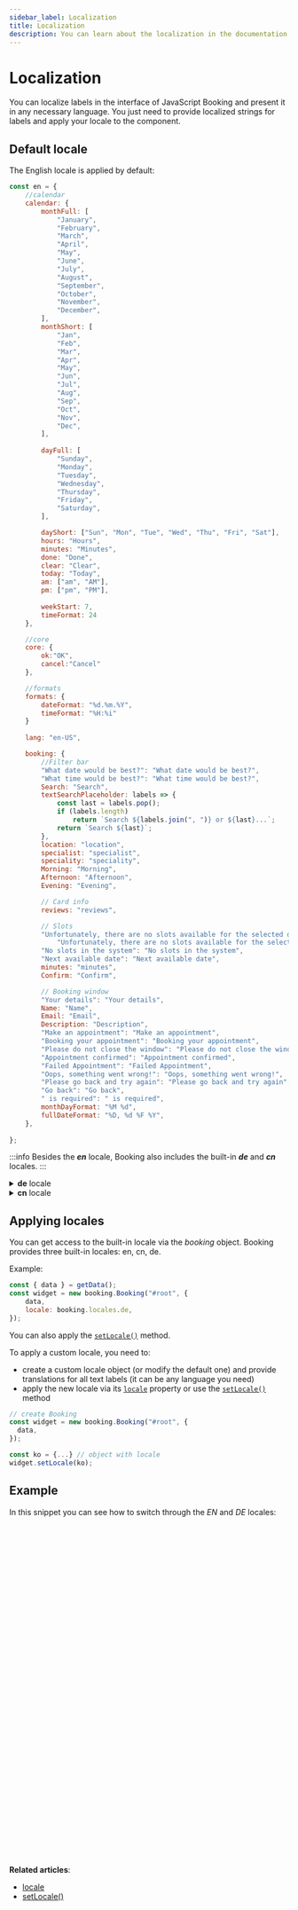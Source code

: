 ```yaml
---
sidebar_label: Localization
title: Localization
description: You can learn about the localization in the documentation of the DHTMLX JavaScript Booking library. Browse developer guides and API reference, try out code examples and live demos, and download a free 30-day evaluation version of DHTMLX Booking.
---
```


# Localization

You can localize labels in the interface of JavaScript Booking and present it in any necessary language. You just need to provide localized strings for labels and apply your locale to the component.

## Default locale

The English locale is applied by default:

~~~jsx {}
const en = {
	//calendar
    calendar: {
        monthFull: [
            "January",
            "February",
            "March",
            "April",
            "May",
            "June",
            "July",
            "August",
            "September",
            "October",
            "November",
            "December",
        ],
        monthShort: [
            "Jan",
            "Feb",
            "Mar",
            "Apr",
            "May",
            "Jun",
            "Jul",
            "Aug",
            "Sep",
            "Oct",
            "Nov",
            "Dec",
        ],
        
        dayFull: [
            "Sunday",
            "Monday",
            "Tuesday",
            "Wednesday",
            "Thursday",
            "Friday",
            "Saturday",
        ],

        dayShort: ["Sun", "Mon", "Tue", "Wed", "Thu", "Fri", "Sat"],
        hours: "Hours",
        minutes: "Minutes",
        done: "Done",
        clear: "Clear",
        today: "Today",
        am: ["am", "AM"],
        pm: ["pm", "PM"],
        
        weekStart: 7,
        timeFormat: 24
    },

    //core
    core: {
        ok:"OK",
        cancel:"Cancel"
    },

    //formats
    formats: {
        dateFormat: "%d.%m.%Y",
        timeFormat: "%H:%i"
    }
	
	lang: "en-US",

	booking: {
		//Filter bar
		"What date would be best?": "What date would be best?",
		"What time would be best?": "What time would be best?",
		Search: "Search",
		textSearchPlaceholder: labels => {
			const last = labels.pop();
			if (labels.length)
				return `Search ${labels.join(", ")} or ${last}...`;
			return `Search ${last}`;
		},
		location: "location",
		specialist: "specialist",
		speciality: "speciality",
		Morning: "Morning",
		Afternoon: "Afternoon",
		Evening: "Evening",

		// Card info
		reviews: "reviews",

		// Slots
		"Unfortunately, there are no slots available for the selected date":
			"Unfortunately, there are no slots available for the selected date",
		"No slots in the system": "No slots in the system",
		"Next available date": "Next available date",
		minutes: "minutes",
		Confirm: "Confirm",

		// Booking window
		"Your details": "Your details",
		Name: "Name",
		Email: "Email",
		Description: "Description",
		"Make an appointment": "Make an appointment",
		"Booking your appointment": "Booking your appointment",
		"Please do not close the window": "Please do not close the window",
		"Appointment confirmed": "Appointment confirmed",
		"Failed Appointment": "Failed Appointment",
		"Oops, something went wrong!": "Oops, something went wrong!",
		"Please go back and try again": "Please go back and try again",
		"Go back": "Go back",
		" is required": " is required",
		monthDayFormat: "%M %d",
		fullDateFormat: "%D, %d %F %Y",
	},
	
};
~~~

:::info
Besides the ***en*** locale, Booking also includes the built-in ***de*** and ***cn*** locales.
:::

<details>
<summary><b>de</b> locale</summary>

~~~jsx
const de = {
	// calendar
	calendar: {
		monthFull: [
			"Januar",
			"Februar",
			"März",
			"April",
			"Mai",
			"Juni",
			"Juli",
			"August",
			"September",
			"Oktober",
			"November",
			"Dezember",
		],
		monthShort: [
			"Jan",
			"Feb",
			"Mrz",
			"Apr",
			"Mai",
			"Jun",
			"Jul",
			"Aug",
			"Sep",
			"Okt",
			"Nov",
			"Dez",
		],
		dayFull: [
			"Sonntag",
			"Montag",
			"Dienstag",
			"Mittwoch",
			"Donnerstag",
			"Freitag",
			"Samstag",
		],
		dayShort: ["So", "Mo", "Di", "Mi", "Do", "Fr", "Sa"],
		hours: "Stunden",
		minutes: "Minuten",
		done: "Fertig",
		clear: "Entfernen",
		today: "Heute",

		weekStart: 1,
		clockFormat: 24,
	};

	// core
    core: {
		ok: "OK",
		cancel: "Abbrechen",
	};

	// formats
    formats: {
		timeFormat: "%H:%i",
		dateFormat: "%d.%m.%Y",
	};
	
	lang: "de-DE",

	// booking
	booking: {
		//Filter bar
		"What date would be best?":
			"Welches Datum würde Ihnen am besten passen?",
		"What time would be best?": "Welche Zeit würde Ihnen am besten passen?",
		Search: "Suchen",
		textSearchPlaceholder: labels => {
			const last = labels.pop();
			if (labels.length)
				return `Suchen Sie nach ${labels.join(", ")} oder ${last}...`;
			return `Suchen Sie nach ${last}`;
		},
		location: "Standort",
		specialist: "Spezialist/in",
		speciality: "Fachgebiet",
		Morning: "Morgen",
		Afternoon: "Nachmittag",
		Evening: "Abend",

		// Card info
		reviews: "Bewertungen",

		// Slots
		"Unfortunately, there are no slots available for the selected date":
			"Leider sind keine Termine für den ausgewählten Tag verfügbar",
		"No slots in the system": "Keine Steckplätze im System",
		"Next available date": "Nächstes verfügbares Datum",
		minutes: "Minuten",
		Confirm: "Bestätigen",

		// Booking window
		"Your details": "Ihre Angaben",
		Name: "Name",
		Email: "Email",
		Description: "Beschreibung",
		"Make an appointment": "Vereinbaren Sie einen Termin",
		"Booking your appointment": "Buchen Sie bitte Ihren Termin",
		"Please do not close the window":
			"Bitte schließen Sie das Fenster nicht",
		"Appointment confirmed": "Termin ist bestätigt",
		"Failed Appointment": "Gescheiterte Ernennung",
		"Oops, something went wrong!": "Hoppla! Etwas ist schiefgelaufen!",
		"Please go back and try again":
			"Bitte gehen Sie zurück und versuchen Sie noch einmal",
		"Go back": "Gehen Sie zurück",
		" is required": " ist erforderlich",
		monthDayFormat: "%M %d",
		fullDateFormat: "%D, %d %F %Y",
	},
};
~~~
</details>

<details>
<summary><b>cn</b> locale</summary>

~~~jsx
const cn = {
	// calendar
	calendar: {
		monthFull: [
			"一月",
			"二月",
			"三月",
			"四月",
			"五月",
			"六月",
			"七月",
			"八月",
			"九月",
			"十月",
			"十一月",
			"十二月",
		],
		monthShort: [
			"一月",
			"二月",
			"三月",
			"四月",
			"五月",
			"六月",
			"七月",
			"八月",
			"九月",
			"十月",
			"十一月",
			"十二月",
		],	
		dayFull: [
			"星期日",
			"星期一",
			"星期二",
			"星期三",
			"星期四",
			"星期五",
			"星期六",
		],
		dayShort: ["周日", "周一", "周二", "周三", "周四", "周五", "周六"],
		hours: "小时",
		minutes: "分钟",
		done: "完成",
		clear: "清除",
		today: "今天",
		am: ["", ""],
		pm: ["", ""],

		weekStart: 7,
		clockFormat: 24,
	};
	
	// core
	core: {
		ok: "确定",
		cancel: "取消",
	};

	// formats
	formats: {
		timeFormat: "%H:%i",
		dateFormat: "%Y-%m-%d",
	};
	
	lang: "zh-CN",

	//booking
	booking: {
		//Filter bar
		"What date would be best?": "什么日期最好?",
		"What time would be best?": "什么时间最好?",
		Search: "搜索",
		textSearchPlaceholder: labels => {
			const last = labels.pop();
			if (labels.length) return `搜索 ${labels.join(", ")} 或 ${last}...`;
			return `搜索 ${last}`;
		},
		location: "地点",
		specialist: "专门人员",
		speciality: "特种",
		Morning: "上午",
		Afternoon: "下午",
		Evening: "晚上",

		// Card info
		reviews: "评论",

		// Slots
		"Unfortunately, there are no slots available for the selected date":
			"很遗憾，所选日期没有空位",
		"No slots in the system": "系统中没有插槽",
		"Next available date": "下一个可用日期",
		minutes: "分钟",
		Confirm: "确认",

		// Booking window
		"Your details": "您的详细信息",
		Name: "名称",
		Email: "电子邮件",
		Description: "说明",
		"Book an appointment": "预约",
		"Booking your appointment": "预约",
		"Please do not close the window": "请不要关闭窗口",
		"Appointment confirmed": "任命已确认",
		"Failed to process this booking": "预订处理失败",
		"Oops, something went wrong!": "哎呀，出错了!",
		"Please go back and try again": "请回去再试一次",
		"Go back": "返回",
		" is required": " 需要",
		monthDayFormat: "%M %d",
		fullDateFormat: "%D, %d %F %Y",
	},
};
~~~
</details>


## Applying locales

You can get access to the built-in locale via the *booking* object. Booking provides three built-in locales: en, cn, de.

Example:

~~~jsx {4}
const { data } = getData();
const widget = new booking.Booking("#root", {
	data,
	locale: booking.locales.de,
});
~~~

You can also apply the [`setLocale()`](/api/methods/booking-setlocale-method) method.

To apply a custom locale, you need to:

- create a custom locale object (or modify the default one) and provide translations for all text labels (it can be any language you need)
- apply the new locale via its [`locale`](/api/config/booking-locale) property or use the [`setLocale()`](/api/methods/booking-setlocale-method) method

~~~jsx
// create Booking
const widget = new booking.Booking("#root", {
  data,
});

const ko = {...} // object with locale
widget.setLocale(ko);
~~~


## Example

In this snippet you can see how to switch through the *EN* and *DE* locales:

<iframe src="" frameborder="0" class="snippet_iframe" width="100%" height="600"></iframe>

**Related articles**: 
- [locale](/api/config/booking-locale)
- [setLocale()](/api/methods/booking-setlocale-method)